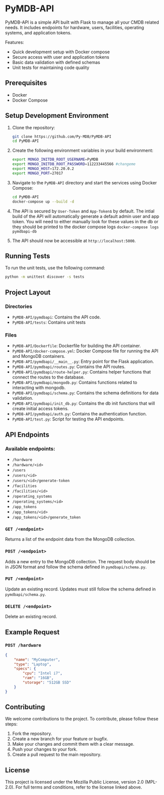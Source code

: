 # PyMDB-API

PyMDB-API is a simple API built with Flask to manage all your CMDB related needs. It includes endpoints for hardware, users, facilities, operating systems, and application tokens.

Features:
- Quick development setup with Docker compose
- Secure access with user and application tokens
- Basic data validation with defined schemas
- Unit tests for maintaining code quality

## Prerequisites

- Docker
- Docker Compose

## Setup Development Environment

1. Clone the repository:

    ```sh
    git clone https://github.com/Py-MDB/PyMDB-API
    cd PyMDB-API
    ```

2. Create the following environment variables in your build environment:

    ```sh
    export MONGO_INITDB_ROOT_USERNAME=PyMDB
    export MONGO_INITDB_ROOT_PASSWORD=112233445566 #changeme
    export MONGO_HOST=172.20.0.2
    export MONGO_PORT=27017
    ```

3. Navigate to the `PyMDB-API` directory and start the services using Docker Compose:

    ```sh
    cd PyMDB-API
    docker-compose up --build -d
    ```

4. The API is secured by `User-Token` and `App-Token`s by default.  The intial build of the API will automatically generate a default admin user and app token.  You will need to either manually look for these values in the db or they should be printed to the docker compose logs `docker-compose logs pymdbapi-db`

5. The API should now be accessible at `http://localhost:5000`.

## Running Tests

To run the unit tests, use the following command:

```sh
python -m unittest discover -s tests
```

## Project Layout

### Directories

- `PyMDB-API/pymdbapi`: Contains the API code.
- `PyMDB-API/tests`: Contains unit tests

### Files

- `PyMDB-API/Dockerfile`: Dockerfile for building the API container.
- `PyMDB-API/docker-compose.yml`: Docker Compose file for running the API and MongoDB containers.
- `PyMDB-API/pymdbapi/__main__.py`: Entry point for the Flask application.
- `PyMDB-API/pymdbapi/routes.py`: Contains the API routes.
- `PyMDB-API/pymdbapi/route-helper.py`: Contains helper functions that connect the routes to the database. 
- `PyMDB-API/pymdbapi/mongodb.py`: Contains functions related to interacting with mongodb.
- `PyMDB-API/pymdbapi/schema.py`: Contains the schema definitions for data validation.
- `PyMDB-API/pymdbapi/init_db.py`: Contains the db init functions that will create initial access tokens.
- `PyMDB-API/pymdbapi/auth.py`: Contains the authentication function.
- `PyMDB-API/test.py`: Script for testing the API endpoints.

## API Endpoints

### Available endpoints:

- `/hardware`
- `/hardware/<id>`
- `/users`
- `/users/<id>`
- `/users/<id>/generate-token`
- `/facilities`
- `/facilities/<id>`
- `/operating_systems`
- `/operating_systems/<id>`
- `/app_tokens`
- `/app_tokens/<id>`
- `/app_tokens/<id>/generate_token`

### `GET /<endpoint>`

Returns a list of the endpoint data from the MongoDB collection.

### `POST /<endpoint>`

Adds a new entry to the MongoDB collection. The request body should be in JSON format and follow the schema defined in `pymdbapi/schema.py`.

### `PUT /<endpoint>`

Update an existing record.  Updates must still follow the schema defined in `pymdbapi/schema.py`.

### `DELETE /<endpoint>`

Delete an existing record.

## Example Request

### `POST /hardware`

```json
{
    "name": "MyComputer",
    "type": "Laptop",
    "specs": {
        "cpu": "Intel i7",
        "ram": "16GB",
        "storage": "512GB SSD"
    }
}
```

## Contributing

We welcome contributions to the project. To contribute, please follow these steps:

1. Fork the repository.
2. Create a new branch for your feature or bugfix.
3. Make your changes and commit them with a clear message.
4. Push your changes to your fork.
5. Create a pull request to the main repository.

## License

This project is licensed under the Mozilla Public License, version 2.0 (MPL-2.0). For full terms and conditions, refer to the license linked above.
